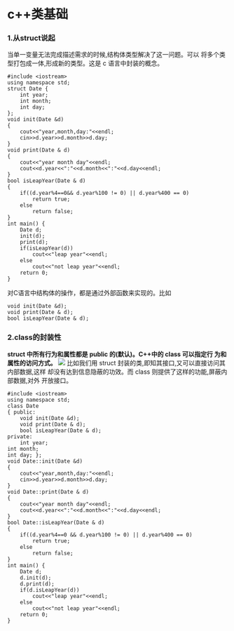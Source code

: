 # c++类基础

### 1.从struct说起
当单一变量无法完成描述需求的时候,结构体类型解决了这一问题。可以 将多个类型打包成一体,形成新的类型。这是 c 语言中封装的概念。
```
#include <iostream>
using namespace std;
struct Date {
    int year;
    int month;
    int day;
};
void init(Date &d)
{
    cout<<"year,month,day:"<<endl;
    cin>>d.year>>d.month>>d.day;
}
void print(Date & d)
{
    cout<<"year month day"<<endl;
    cout<<d.year<<":"<<d.month<<":"<<d.day<<endl;
}
bool isLeapYear(Date & d)
{
    if((d.year%4==0&& d.year%100 != 0) || d.year%400 == 0)
        return true;
    else
        return false;
}
int main() {
    Date d;
    init(d);
    print(d);
    if(isLeapYear(d))
        cout<<"leap year"<<endl;
    else
        cout<<"not leap year"<<endl;
    return 0;
}
```
对C语言中结构体的操作，都是通过外部函数来实现的。比如
```
void init(Date &d);
void print(Date & d);
bool isLeapYear(Date & d);
```

### 2.class的封装性
**struct 中所有行为和属性都是 public 的(默认)。C++中的 class 可以指定行 为和属性的访问方式。**
![](assets/markdown-img-paste-20180520180501335.png)
比如我们用 struct 封装的类,即知其接口,又可以直接访问其内部数据,这样 却没有达到信息隐蔽的功效。而 class 则提供了这样的功能,屏蔽内部数据,对外 开放接口。
```
#include <iostream>
using namespace std;
class Date
{ public:
    void init(Date &d);
    void print(Date & d);
    bool isLeapYear(Date & d);
private:
    int year;
int month;
int day; };
void Date::init(Date &d)
{
    cout<<"year,month,day:"<<endl;
    cin>>d.year>>d.month>>d.day;
}
void Date::print(Date & d)
{
    cout<<"year month day"<<endl;
    cout<<d.year<<":"<<d.month<<":"<<d.day<<endl;
}
bool Date::isLeapYear(Date & d)
{
    if((d.year%4==0 && d.year%100 != 0) || d.year%400 == 0)
        return true;
    else
        return false;
}
int main() {
    Date d;
    d.init(d);
    d.print(d);
    if(d.isLeapYear(d))
        cout<<"leap year"<<endl;
    else
        cout<<"not leap year"<<endl;
    return 0;
}
```
